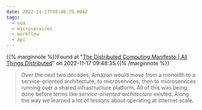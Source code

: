 ```yaml
---
date: 2022-11-17T08:48:35.904Z
tags:
  - soa
  - microservices
  - workflow
  - api
---
```

{{% marginnote %}}Found at "[The Distributed Computing Manifesto | All Things Distributed](https://www.allthingsdistributed.com/2022/11/amazon-1998-distributed-computing-manifesto.html)" on 2022-11-17 09:48:35.{{% /marginnote %}}

> Over the next two decades, Amazon would move from a monolith to a service-oriented architecture, to microservices, then to microservices running over a shared infrastructure platform. All of this was being done before terms like _service-oriented architecture_ existed. Along the way we learned a lot of lessons about operating at internet scale.

